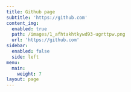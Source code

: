 ```yaml
---
title: Github page
subtitle: 'https://github.com'
content_img:
  enabled: true
  path: /images/1_afhtakhtkywd93-ugrttpw.png
  url: 'https://github.com'
sidebar:
  enabled: false
  side: left
menu:
  main:
    weight: 7
layout: page
---
```


